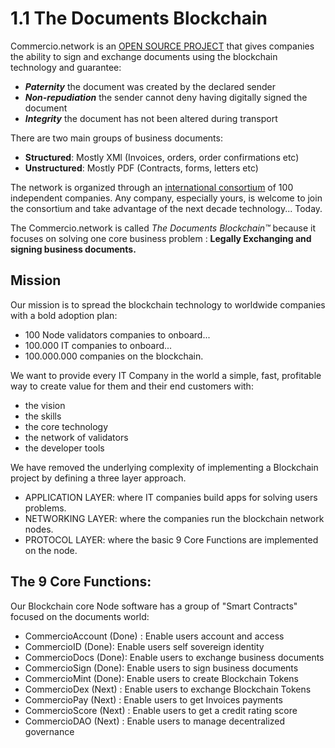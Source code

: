 # 1.1 The Documents Blockchain
Commercio.network is an [OPEN SOURCE PROJECT](https://github.com/commercionetwork) that gives companies the ability to sign and exchange documents using the blockchain technology and guarantee:

* ***Paternity*** the document was created by the declared sender
* ***Non-repudiation*** the sender cannot deny having digitally signed the document
* ***Integrity*** the document has not been altered during transport

There are two main groups of business documents:

* **Structured**: Mostly XMl (Invoices, orders, order confirmations etc)
* **Unstructured**: Mostly PDF (Contracts, forms, letters etc)

The network is organized through an [international consortium](https://www.commercioconsortium.org) of 100 independent companies.  Any company, especially yours, is welcome to join the consortium and take advantage of the next decade technology... Today.

The Commercio.network is called _The Documents Blockchain™_ because it focuses on solving one core business problem : **Legally Exchanging and signing business documents.**

## Mission
Our mission is to spread the blockchain technology to worldwide companies with a bold adoption plan:

* 100 Node validators companies to onboard...
* 100.000 IT companies to onboard...
* 100.000.000 companies on the blockchain. 

We want to provide every IT Company in the world a simple, fast, profitable way to create value for them and their end customers with:

* the vision
* the skills 
* the core technology 
* the network of validators
* the developer tools 

 We have removed the underlying complexity of implementing a Blockchain project by defining a three layer approach.

* APPLICATION LAYER: where IT companies build apps for solving users problems.
* NETWORKING LAYER: where the companies run the blockchain network nodes.
* PROTOCOL LAYER: where the basic 9 Core Functions are implemented on the node.

## The 9 Core Functions:
Our Blockchain core Node software has a group of "Smart Contracts" focused on the documents world: 

* CommercioAccount (Done) : Enable users account and access 
* CommercioID (Done): Enable users self sovereign identity
* CommercioDocs (Done): Enable users to exchange business documents
* CommercioSign (Done): Enable users to sign business documents
* CommercioMint (Done): Enable users to create Blockchain Tokens
* CommercioDex (Next) : Enable users to exchange Blockchain Tokens
* CommercioPay (Next) : Enable users to get Invoices payments 
* CommercioScore (Next) : Enable users to get a credit rating score
* CommercioDAO (Next) : Enable users to manage decentralized governance
